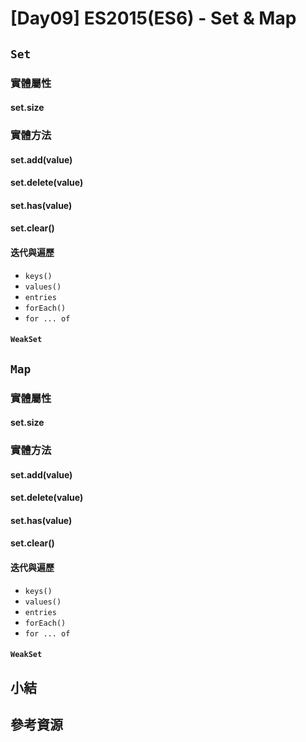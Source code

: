 # [Day09] ES2015(ES6) - Set & Map

## `Set`

### 實體屬性

#### set.size

### 實體方法

#### set.add(value)

#### set.delete(value)

#### set.has(value)

#### set.clear()

#### 迭代與遍歷

- `keys()`
- `values()`
- `entries`
- `forEach()`
- `for ... of`

#### `WeakSet`

## `Map`

### 實體屬性

#### set.size

### 實體方法

#### set.add(value)

#### set.delete(value)

#### set.has(value)

#### set.clear()

#### 迭代與遍歷

- `keys()`
- `values()`
- `entries`
- `forEach()`
- `for ... of`

#### `WeakSet`

## 小結

## 參考資源
